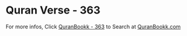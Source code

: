 # Quran Verse - 363 

For more infos, Click [QuranBookk - 363](https://www.quranbookk.com/quran/search?q=363) to Search at [QuranBookk.com](http://quranbookk.com/)